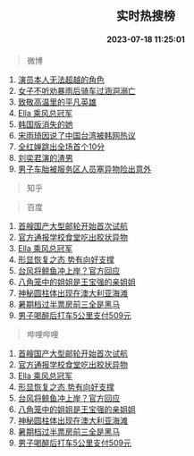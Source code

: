 <div align="center"><h2>实时热搜榜</h2><h4>2023-07-18 11:25:01</h4></div>

> 微博  

1. [演员本人无法超越的角色](https://s.weibo.com/weibo?q=%23%E6%BC%94%E5%91%98%E6%9C%AC%E4%BA%BA%E6%97%A0%E6%B3%95%E8%B6%85%E8%B6%8A%E7%9A%84%E8%A7%92%E8%89%B2%23&t=31&band_rank=1&Refer=top)<br />
2. [女子不听劝暴雨后骑车过涵洞溺亡](https://s.weibo.com/weibo?q=%23%E5%A5%B3%E5%AD%90%E4%B8%8D%E5%90%AC%E5%8A%9D%E6%9A%B4%E9%9B%A8%E5%90%8E%E9%AA%91%E8%BD%A6%E8%BF%87%E6%B6%B5%E6%B4%9E%E6%BA%BA%E4%BA%A1%23&t=31&band_rank=2&Refer=top)<br />
3. [致敬高温里的平凡英雄](https://s.weibo.com/weibo?q=%23%E8%87%B4%E6%95%AC%E9%AB%98%E6%B8%A9%E9%87%8C%E7%9A%84%E5%B9%B3%E5%87%A1%E8%8B%B1%E9%9B%84%23&t=31&band_rank=3&Refer=top)<br />
4. [Ella 乘风总冠军](https://s.weibo.com/weibo?q=Ella%20%E4%B9%98%E9%A3%8E%E6%80%BB%E5%86%A0%E5%86%9B&t=31&band_rank=4&Refer=top)<br />
5. [韩国版消失的她](https://s.weibo.com/weibo?q=%23%E9%9F%A9%E5%9B%BD%E7%89%88%E6%B6%88%E5%A4%B1%E7%9A%84%E5%A5%B9%23&t=31&band_rank=5&Refer=top)<br />
6. [宋雨琦因说了中国台湾被韩网热议](https://s.weibo.com/weibo?q=%23%E5%AE%8B%E9%9B%A8%E7%90%A6%E5%9B%A0%E8%AF%B4%E4%BA%86%E4%B8%AD%E5%9B%BD%E5%8F%B0%E6%B9%BE%E8%A2%AB%E9%9F%A9%E7%BD%91%E7%83%AD%E8%AE%AE%23&t=31&band_rank=6&Refer=top)<br />
7. [全红婵跳出全场首个10分](https://s.weibo.com/weibo?q=%23%E5%85%A8%E7%BA%A2%E5%A9%B5%E8%B7%B3%E5%87%BA%E5%85%A8%E5%9C%BA%E9%A6%96%E4%B8%AA10%E5%88%86%23&t=31&band_rank=7&Refer=top)<br />
8. [刘奕君演的渣男](https://s.weibo.com/weibo?q=%E5%88%98%E5%A5%95%E5%90%9B%E6%BC%94%E7%9A%84%E6%B8%A3%E7%94%B7&t=31&band_rank=8&Refer=top)<br />
9. [男子车胎被服务区人员塞异物险出意外](https://s.weibo.com/weibo?q=%23%E7%94%B7%E5%AD%90%E8%BD%A6%E8%83%8E%E8%A2%AB%E6%9C%8D%E5%8A%A1%E5%8C%BA%E4%BA%BA%E5%91%98%E5%A1%9E%E5%BC%82%E7%89%A9%E9%99%A9%E5%87%BA%E6%84%8F%E5%A4%96%23&t=31&band_rank=9&Refer=top)<br />

> 知乎  


> 百度  

1. [首艘国产大型邮轮开始首次试航](https://www.baidu.com/s?wd=%E9%A6%96%E8%89%98%E5%9B%BD%E4%BA%A7%E5%A4%A7%E5%9E%8B%E9%82%AE%E8%BD%AE%E5%BC%80%E5%A7%8B%E9%A6%96%E6%AC%A1%E8%AF%95%E8%88%AA&sa=fyb_news&rsv_dl=fyb_news)<br />
2. [官方通报学校食堂吃出胶状异物](https://www.baidu.com/s?wd=%E5%AE%98%E6%96%B9%E9%80%9A%E6%8A%A5%E5%AD%A6%E6%A0%A1%E9%A3%9F%E5%A0%82%E5%90%83%E5%87%BA%E8%83%B6%E7%8A%B6%E5%BC%82%E7%89%A9&sa=fyb_news&rsv_dl=fyb_news)<br />
3. [Ella 乘风总冠军](https://www.baidu.com/s?wd=Ella+%E4%B9%98%E9%A3%8E%E6%80%BB%E5%86%A0%E5%86%9B&sa=fyb_news&rsv_dl=fyb_news)<br />
4. [形显恢复之态 势有向好支撑](https://www.baidu.com/s?wd=%E5%BD%A2%E6%98%BE%E6%81%A2%E5%A4%8D%E4%B9%8B%E6%80%81+%E5%8A%BF%E6%9C%89%E5%90%91%E5%A5%BD%E6%94%AF%E6%92%91&sa=fyb_news&rsv_dl=fyb_news)<br />
5. [台风将鲸鱼冲上岸？官方回应](https://www.baidu.com/s?wd=%E5%8F%B0%E9%A3%8E%E5%B0%86%E9%B2%B8%E9%B1%BC%E5%86%B2%E4%B8%8A%E5%B2%B8%EF%BC%9F%E5%AE%98%E6%96%B9%E5%9B%9E%E5%BA%94&sa=fyb_news&rsv_dl=fyb_news)<br />
6. [八角笼中的姐姐是王宝强的亲姐姐](https://www.baidu.com/s?wd=%E5%85%AB%E8%A7%92%E7%AC%BC%E4%B8%AD%E7%9A%84%E5%A7%90%E5%A7%90%E6%98%AF%E7%8E%8B%E5%AE%9D%E5%BC%BA%E7%9A%84%E4%BA%B2%E5%A7%90%E5%A7%90&sa=fyb_news&rsv_dl=fyb_news)<br />
7. [神秘圆柱体出现在澳大利亚海滩](https://www.baidu.com/s?wd=%E7%A5%9E%E7%A7%98%E5%9C%86%E6%9F%B1%E4%BD%93%E5%87%BA%E7%8E%B0%E5%9C%A8%E6%BE%B3%E5%A4%A7%E5%88%A9%E4%BA%9A%E6%B5%B7%E6%BB%A9&sa=fyb_news&rsv_dl=fyb_news)<br />
8. [暑期档过半票房前三全是黑马](https://www.baidu.com/s?wd=%E6%9A%91%E6%9C%9F%E6%A1%A3%E8%BF%87%E5%8D%8A%E7%A5%A8%E6%88%BF%E5%89%8D%E4%B8%89%E5%85%A8%E6%98%AF%E9%BB%91%E9%A9%AC&sa=fyb_news&rsv_dl=fyb_news)<br />
9. [男子喝醉后打车5公里支付509元](https://www.baidu.com/s?wd=%E7%94%B7%E5%AD%90%E5%96%9D%E9%86%89%E5%90%8E%E6%89%93%E8%BD%A65%E5%85%AC%E9%87%8C%E6%94%AF%E4%BB%98509%E5%85%83&sa=fyb_news&rsv_dl=fyb_news)<br />

> 哔哩哔哩  

1. [首艘国产大型邮轮开始首次试航](https://www.baidu.com/s?wd=%E9%A6%96%E8%89%98%E5%9B%BD%E4%BA%A7%E5%A4%A7%E5%9E%8B%E9%82%AE%E8%BD%AE%E5%BC%80%E5%A7%8B%E9%A6%96%E6%AC%A1%E8%AF%95%E8%88%AA&sa=fyb_news&rsv_dl=fyb_news)<br />
2. [官方通报学校食堂吃出胶状异物](https://www.baidu.com/s?wd=%E5%AE%98%E6%96%B9%E9%80%9A%E6%8A%A5%E5%AD%A6%E6%A0%A1%E9%A3%9F%E5%A0%82%E5%90%83%E5%87%BA%E8%83%B6%E7%8A%B6%E5%BC%82%E7%89%A9&sa=fyb_news&rsv_dl=fyb_news)<br />
3. [Ella 乘风总冠军](https://www.baidu.com/s?wd=Ella+%E4%B9%98%E9%A3%8E%E6%80%BB%E5%86%A0%E5%86%9B&sa=fyb_news&rsv_dl=fyb_news)<br />
4. [形显恢复之态 势有向好支撑](https://www.baidu.com/s?wd=%E5%BD%A2%E6%98%BE%E6%81%A2%E5%A4%8D%E4%B9%8B%E6%80%81+%E5%8A%BF%E6%9C%89%E5%90%91%E5%A5%BD%E6%94%AF%E6%92%91&sa=fyb_news&rsv_dl=fyb_news)<br />
5. [台风将鲸鱼冲上岸？官方回应](https://www.baidu.com/s?wd=%E5%8F%B0%E9%A3%8E%E5%B0%86%E9%B2%B8%E9%B1%BC%E5%86%B2%E4%B8%8A%E5%B2%B8%EF%BC%9F%E5%AE%98%E6%96%B9%E5%9B%9E%E5%BA%94&sa=fyb_news&rsv_dl=fyb_news)<br />
6. [八角笼中的姐姐是王宝强的亲姐姐](https://www.baidu.com/s?wd=%E5%85%AB%E8%A7%92%E7%AC%BC%E4%B8%AD%E7%9A%84%E5%A7%90%E5%A7%90%E6%98%AF%E7%8E%8B%E5%AE%9D%E5%BC%BA%E7%9A%84%E4%BA%B2%E5%A7%90%E5%A7%90&sa=fyb_news&rsv_dl=fyb_news)<br />
7. [神秘圆柱体出现在澳大利亚海滩](https://www.baidu.com/s?wd=%E7%A5%9E%E7%A7%98%E5%9C%86%E6%9F%B1%E4%BD%93%E5%87%BA%E7%8E%B0%E5%9C%A8%E6%BE%B3%E5%A4%A7%E5%88%A9%E4%BA%9A%E6%B5%B7%E6%BB%A9&sa=fyb_news&rsv_dl=fyb_news)<br />
8. [暑期档过半票房前三全是黑马](https://www.baidu.com/s?wd=%E6%9A%91%E6%9C%9F%E6%A1%A3%E8%BF%87%E5%8D%8A%E7%A5%A8%E6%88%BF%E5%89%8D%E4%B8%89%E5%85%A8%E6%98%AF%E9%BB%91%E9%A9%AC&sa=fyb_news&rsv_dl=fyb_news)<br />
9. [男子喝醉后打车5公里支付509元](https://www.baidu.com/s?wd=%E7%94%B7%E5%AD%90%E5%96%9D%E9%86%89%E5%90%8E%E6%89%93%E8%BD%A65%E5%85%AC%E9%87%8C%E6%94%AF%E4%BB%98509%E5%85%83&sa=fyb_news&rsv_dl=fyb_news)<br />
